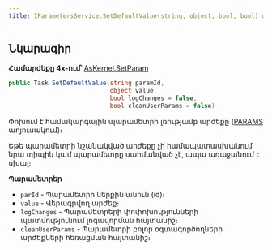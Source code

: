 ```yaml
---
title: IParametersService.SetDefaultValue(string, object, bool, bool) մեթոդ  
---
```


## Նկարագիր

**Համարժեքը 4x-ում՝** [AsKernel.SetParam](https://armsoft.github.io/as4x-docs/HTM/ProgrGuide/Functions/Functions/ParameterManagment/SetParam.html)

```c#
public Task SetDefaultValue(string paramId, 
                            object value, 
                            bool logChanges = false, 
                            bool cleanUserParams = false)
```

Փոխում է համակարգային պարամետրի լռությամբ արժեքը ([PARAMS](https://armsoft.github.io/as4x-docs/HTM/ProgrGuide/Database/Params.html) աղյուսակում)։

Եթե պարամետրի նշանակված արժեքը չի համապատասխանում նրա տիպին կամ պարամետրը սահմանված չէ, ապա առաջանում է սխալ։

**Պարամետրեր**

* `parId` - Պարամետրի ներքին անուն (id)։ 
* `value` - Վերագրվող արժեք։
* `logChanges` - Պարամետրերի փոփոխությունների պատմությունում լոգավորման հայտանիշ։
* `cleanUserParams` - Պարամետրի բոլոր օգտագործողների արժեքների հեռացման հայտանիշ։